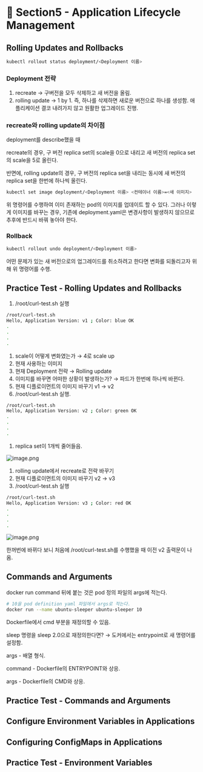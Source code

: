 # 🍨 Section5 - Application Lifecycle Management

## Rolling Updates and Rollbacks


```bash
kubectl rollout status deployment/<Deployment 이름>
```


### Deployment 전략

1. recreate → 구버전을 모두 삭제하고 새 버전을 올림.
2. rolling update → 1 by 1. 즉, 하나를 삭제하면 새로운 버전으로 하나를 생성함. 애플리케이션 결코 내려가지 않고 원활한 업그레이드 진행.

### recreate와 rolling update의 차이점


deployment를 describe했을 때


recreate의 경우, 구 버전 replica set의 scale을 0으로 내리고 새 버전의  replica set의 scale을 5로 올린다.


반면에, rolling update의 경우, 구 버전의 replica set을 내리는 동시에 새 버전의 replica set을 한번에 하나씩 올린다.


```bash
kubectl set image deployment/<Deployment 이름> <컨테이너 이름>=<새 이미지>
```


위 명령어를 수행하여 이미 존재하는 pod의 이미지를 업데이트 할 수 있다. 그러나 이렇게 이미지를 바꾸는 경우, 기존에 deployment.yaml은 변경사항이 발생하지 않으므로 추후에 반드시 바꿔 놓아야 한다.


### Rollback


```bash
kubectl rollout undo deployment/<Deployment 이름>
```


어떤 문제가 있는 새 버전으로의 업그레이드를 취소하려고 한다면 변화를 되돌리고자 위해 위 명령어를 수행.


## Practice Test - Rolling Updates and Rollbacks

1. /root/curl-test.sh 실행

```bash
/root/curl-test.sh
Hello, Application Version: v1 ; Color: blue OK
.
.
.
.
```

1. scale이 어떻게 변화였는가 → 4로 scale up
2. 현재 사용하는 이미지
3. 현재 Deployment 전략 → Rolling update
4. 이미지를 바꾸면 어떠한 상황이 발생하는가? → 파드가 한번에 하나씩 바뀐다.
5. 현재 디플로이먼트의 이미지 바꾸기  v1 → v2
6. /root/curl-test.sh 실행.

```bash
/root/curl-test.sh
Hello, Application Version: v2 ; Color: green OK
.
.
.
.
```

1. replica set이 1개씩 줄어들음.

![image.png](https://prod-files-secure.s3.us-west-2.amazonaws.com/b2ea2032-00e9-4883-a13b-cb03cf5b2334/977ac0a0-6f7e-4aae-99ae-af3cd4e061cf/image.png?X-Amz-Algorithm=AWS4-HMAC-SHA256&X-Amz-Content-Sha256=UNSIGNED-PAYLOAD&X-Amz-Credential=ASIAZI2LB466QBFTI2S2%2F20250219%2Fus-west-2%2Fs3%2Faws4_request&X-Amz-Date=20250219T005212Z&X-Amz-Expires=3600&X-Amz-Security-Token=IQoJb3JpZ2luX2VjEHEaCXVzLXdlc3QtMiJHMEUCIEThpgNs5KqU%2FGBfDxGiR%2F50kvyIcz82JYoDpIpsh1kJAiEAghgFA2wUgFJVoj%2B84puRFD%2BH71BEwMEQSHhmIINeUlYqiAQImv%2F%2F%2F%2F%2F%2F%2F%2F%2F%2FARAAGgw2Mzc0MjMxODM4MDUiDJ9Tnqo6a4qwvC9IlyrcA2F5R7OB4ZWk5KZ1m1yQ4o4mp16hAVjwORMkiFPCdDg5yAkrBkHJmZHJGOs%2FRIJ0nUR%2BiKEB3BW78nH8ja1vI0t%2BPDbehb2YUIMGgY%2BOeDZMtddnrZh4KngzQFKcat7TYhyP6W5dIf1tXA7vpU5Oaxi%2BFXLPAZQwK6LdkWAs3gAbKIsdWxGahzemwUzrb5izyKvtEEaYFJzEQ8Iv4zXiBFbdzVgnuQk5XqswjwX4JZqO5H2nj%2BSzFHlRN8OzI1DpBl3ZnF0uswFCQ4qzs%2Fxno5jpNfbJEZe%2FhZ0gqNNCb74Uo1Apa8Rv79V7pQX7Gn1s6D03QFG4kZ%2FjRL6NxlIwM%2F%2FC15jtx%2BqLtJ2WybFgZk7SXFoHj2hCGKwo4JP6onQIpCm%2BLvv%2BGVbAniPeLmq0Nk%2BlA76hneQMyQcJCyAzTDgOQOlWLRL0DAXRkaWwNQZpQbZtkcoGHtr0xUg9cqhK%2FGYBr30zCWJeKELIeQXO2INRjPQ06T5ZJlzciCKQoKC0dJyj0maW1K5KZyYtXmWC8ksXi0qTcO2SUrq8UO2OYHZFMVAnzck0R7O5nGhCZ7ucqow8O5Vw8no%2BxkQ9CfGYB227rSHWUcE4h0qbqfR3jkYoviBUsAmgMtmaKTgRMMbM1L0GOqUBGy60RORahVFdVQk08Gq69KDMG9TE%2BTZ5VTGr4ZAHDOJ3Wb%2FYg0y9ZOCD4VqTP1ZMH7OyLh%2FQDlQ0%2F8x7AhsV2QOEAj8fkucA44t00OR2Mh1gyEiq0oEU6z3ZxgXSMHBMb77LFTmg6pd2m0xnJyicsUw3xuV8ZG28KVY5fg8xCC55BS08PLdo8I1KNYNIYe3%2F2iK3YMTt90FQZ504K%2BDsCRrh9rK3&X-Amz-Signature=c90c91faaa45832382a72e641a0c4c9fb467a15138f3c174a5d9dc05bcb93885&X-Amz-SignedHeaders=host&x-id=GetObject)

1. rolling update에서 recreate로 전략 바꾸기
2. 현재 디플로이먼트의 이미지 바꾸기 v2 → v3
3. /root/curl-test.sh 실행

```bash
/root/curl-test.sh
Hello, Application Version: v3 ; Color: red OK
.
.
.
.
```


![image.png](https://prod-files-secure.s3.us-west-2.amazonaws.com/b2ea2032-00e9-4883-a13b-cb03cf5b2334/05c9a172-cfaa-4570-8937-288b1d07d12d/image.png?X-Amz-Algorithm=AWS4-HMAC-SHA256&X-Amz-Content-Sha256=UNSIGNED-PAYLOAD&X-Amz-Credential=ASIAZI2LB466QBFTI2S2%2F20250219%2Fus-west-2%2Fs3%2Faws4_request&X-Amz-Date=20250219T005212Z&X-Amz-Expires=3600&X-Amz-Security-Token=IQoJb3JpZ2luX2VjEHEaCXVzLXdlc3QtMiJHMEUCIEThpgNs5KqU%2FGBfDxGiR%2F50kvyIcz82JYoDpIpsh1kJAiEAghgFA2wUgFJVoj%2B84puRFD%2BH71BEwMEQSHhmIINeUlYqiAQImv%2F%2F%2F%2F%2F%2F%2F%2F%2F%2FARAAGgw2Mzc0MjMxODM4MDUiDJ9Tnqo6a4qwvC9IlyrcA2F5R7OB4ZWk5KZ1m1yQ4o4mp16hAVjwORMkiFPCdDg5yAkrBkHJmZHJGOs%2FRIJ0nUR%2BiKEB3BW78nH8ja1vI0t%2BPDbehb2YUIMGgY%2BOeDZMtddnrZh4KngzQFKcat7TYhyP6W5dIf1tXA7vpU5Oaxi%2BFXLPAZQwK6LdkWAs3gAbKIsdWxGahzemwUzrb5izyKvtEEaYFJzEQ8Iv4zXiBFbdzVgnuQk5XqswjwX4JZqO5H2nj%2BSzFHlRN8OzI1DpBl3ZnF0uswFCQ4qzs%2Fxno5jpNfbJEZe%2FhZ0gqNNCb74Uo1Apa8Rv79V7pQX7Gn1s6D03QFG4kZ%2FjRL6NxlIwM%2F%2FC15jtx%2BqLtJ2WybFgZk7SXFoHj2hCGKwo4JP6onQIpCm%2BLvv%2BGVbAniPeLmq0Nk%2BlA76hneQMyQcJCyAzTDgOQOlWLRL0DAXRkaWwNQZpQbZtkcoGHtr0xUg9cqhK%2FGYBr30zCWJeKELIeQXO2INRjPQ06T5ZJlzciCKQoKC0dJyj0maW1K5KZyYtXmWC8ksXi0qTcO2SUrq8UO2OYHZFMVAnzck0R7O5nGhCZ7ucqow8O5Vw8no%2BxkQ9CfGYB227rSHWUcE4h0qbqfR3jkYoviBUsAmgMtmaKTgRMMbM1L0GOqUBGy60RORahVFdVQk08Gq69KDMG9TE%2BTZ5VTGr4ZAHDOJ3Wb%2FYg0y9ZOCD4VqTP1ZMH7OyLh%2FQDlQ0%2F8x7AhsV2QOEAj8fkucA44t00OR2Mh1gyEiq0oEU6z3ZxgXSMHBMb77LFTmg6pd2m0xnJyicsUw3xuV8ZG28KVY5fg8xCC55BS08PLdo8I1KNYNIYe3%2F2iK3YMTt90FQZ504K%2BDsCRrh9rK3&X-Amz-Signature=3270ba2119948ffd749fb2b6110020ca4dc0e4fffc5d63ab553903a5675c1427&X-Amz-SignedHeaders=host&x-id=GetObject)


한꺼번에 바뀌다 보니 처음에 /root/curl-test.sh를 수행했을 때 이전 v2 출력문이 나옴.


## Commands and Arguments


docker run command  뒤에 붙는 것은 pod 정의 파일의 args에 적는다.


```bash
# 10을 pod definition yaml 파일에서 args로 적는다.
docker run --name ubuntu-sleeper ubuntu-sleeper 10
```


Dockerfile에서 cmd 부분을 재정의할 수 있음.


sleep 명령을 sleep 2.0으로 재정의한다면? → 도커에서는 entrypoint로 새 명령어를 설정함.


args - 배열 형식.


command - Dockerfile의 ENTRYPOINT와 상응.


args - Dockerfile의 CMD와 상응.


## Practice Test - Commands and Arguments


## Configure Environment Variables in Applications


## Configuring ConfigMaps in Applications


## Practice Test - Environment Variables

